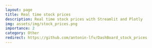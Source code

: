 ```yaml
---
layout: page
title: Real time stock prices
description: Real time stock prices with Streamlit and Plotly
img: assets/img/stock_prices.png
importance: 2
category: Other
redirect: https://github.com/antonin-lfv/DashBoard_stock_prices
---
```

